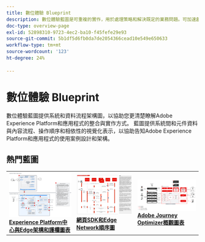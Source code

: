 ```yaml
---
title: 數位體驗 Blueprint
description: 數位體驗藍圖是可重複的實作，用於處理策略和解決既定的業務問題。可加速創造價值，提供快速的成功路徑。
doc-type: overview-page
exl-id: 52898310-9723-4ec2-ba10-f45fefe29e93
source-git-commit: 5b1df5d6fb0da7de2054366cead10e549e650633
workflow-type: tm+mt
source-wordcount: '123'
ht-degree: 24%

---
```


# 數位體驗 Blueprint

數位體驗藍圖提供系統和資料流程架構圖，以協助您更清楚瞭解Adobe Experience Platform和應用程式的整合與實作方式。 藍圖提供系統間和元件資料與內容流程、操作順序和相依性的視覺化表示，以協助告知Adobe Experience Platform和應用程式的使用案例設計和架構。

## 熱門藍圖

<table>
<tr>
  <td>
    <a href="experience-platform/guardrails.md">
      <img alt="Experience Platform中心與Edge架構" src="experience-platform/assets/aep_edge_hub_latency_v1.svg" />
    </a>
    <div>
      <a href="experience-platform/guardrails.md">
    <strong>Experience Platform中心與Edge架構和護欄圖表</strong>
    </a>
    </div>
  </td>
   <td>
    <a href="experience-platform/deployment/websdk.md">
      <img alt="Edge順序圖" src="experience-platform/deployment/assets/web_sdk_sequence.svg" />
    </a>
    <div>
      <a href="experience-platform/deployment/websdk.md">
    <strong>網頁SDK和Edge Network順序圖</strong>
    </a>
    </div>
  </td>
  <td>
    <a href="customer-journeys/journey-optimizer.md">
      <img alt="Journey Optimizer概觀圖表" src="customer-journeys/assets/ajo-architecture.svg" />
    </a>
    <div>
      <a href="customer-journeys/journey-optimizer.md">
    <strong>Adobe Journey Optimizer概觀圖表</strong>
    </a>
    </div>
  </td>
</tr>
</table>

</div>